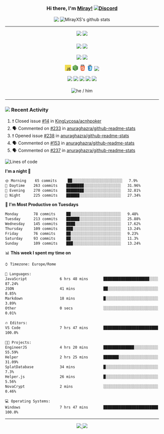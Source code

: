 <div align="center">

### Hi there, I'm [Miray!](https://mirayxs.github.io) <a href="https://discord.gg/CkdjnCR"><img src="https://raw.githubusercontent.com/anuraghazra/anuraghazra/master/assets/discord-round.svg" alt="Discord" width="27px"></a>

<!-- <div align="center">
  
![Miray's github stats](https://github-readme-stats-mirayxs.vercel.app/api?username=MirayXS&show_icons=true)
  
  <div align="center">
  
  ![Top Langs](https://github-readme-stats-mirayxs.vercel.app/api/top-langs/?username=MirayXS&hide=batchfile)
  
  </div>

<!-- </div> -->

  <img align="center" src="https://github-readme-stats-mirayxs.vercel.app/api?username=MirayXS&show_icons=true&line_height=27" />
  <img align="center" src="https://github-readme-stats.mirayxs.vercel.app/api/top-langs/?username=MirayXS" alt="MirayXS's github stats" />
  
  <hr>

<!-- ### :octocat: Contributing

<div align="center">
<a href="https://github.com/kwsch/NHSE">
  <img src="https://github-readme-stats.vercel.app/api/pin/?username=kwsch&repo=NHSE" />
</a>
<a href="https://github.com/berichan/GetNHSE">
  <img src="https://github-readme-stats.vercel.app/api/pin/?username=berichan&repo=GetNHSE" />
</a>
    </div>
    <div align="center">
    <a href="https://github.com/xcruxiex/BBDThemes">
  <img src="https://github-readme-stats.vercel.app/api/pin/?username=xcruxiex&repo=BBDThemes" />
</a>
  </div>
  
  <hr> -->
    
<img src="https://user-images.githubusercontent.com/5679180/79618120-0daffb80-80be-11ea-819e-d2b0fa904d07.gif" width="27px">
<img src="https://img.shields.io/badge/Discord-XxMirayxX21%233561-7289da?style=for-the-badge&logo=discord"/>

### <img src="https://codedotspectra.github.io/themes/badges/diamond.svg"  width="27px"> <img src="https://img.shields.io/badge/-mirayxs.github.io-45ddc0?style=for-the-badge" a href="https://mirayxs.github.io"></a>

<img src="https://codedotspectra.github.io/themes/badges/sword.svg"  width="27px"> <img src="https://img.shields.io/badge/-LANGUAGES%20AND%20TOOLS-4CE949?style=for-the-badge">

<code><img height="20" src="https://raw.githubusercontent.com/github/explore/master/topics/javascript/javascript.png"></code>
<code><img height="20" src="https://raw.githubusercontent.com/github/explore/master/topics/nodejs/nodejs.png"></code>
<code><img height="20" src="https://raw.githubusercontent.com/github/explore/master/topics/html/html.png"></code>
<code><img height="20" src="https://raw.githubusercontent.com/github/explore/master/topics/css/css.png"></code>
<code><img height="20" src="https://cdn.discordapp.com/emojis/735928635181105262.png?v=1"></code>

<code><img height="20" src="https://simpleicons.org/icons/visualstudiocode.svg"></code>
<code><img height="20" src="https://simpleicons.org/icons/heroku.svg"></code>
<code><img height="20" src="https://simpleicons.org/icons/windows.svg"></code>
<code><img height="20" src="https://simpleicons.org/icons/googlechrome.svg"></code>
<code><img height="20" src="https://simpleicons.org/icons/github.svg"></code>

  <img src="https://raw.githubusercontent.com/klaasnicolaas/ColoredBadges/master/svg/pronouns/hehim.svg" alt="he / him" style="vertical-align:top; margin:6px 4px">

<!-- ![](https://img.shields.io/endpoint?label=currently&url=https://dev.discordprofiles.me/api/badge/status/325605285731500033?simple=true&logo=discord&logoColor=white) ![](https://img.shields.io/endpoint?url=https://dev.discordprofiles.me/api/badge/playing/325605285731500033?vscode=false&logo=nintendo-switch) ![](https://img.shields.io/endpoint?url=https://dev.discordprofiles.me/api/badge/vscode/325605285731500033) ![](https://img.shields.io/endpoint?url=https://dev.discordprofiles.me/api/badge/spotify/325605285731500033) -->

  <hr>

<div align="left">

### <img src="https://github.com/astrit/css.gg/raw/master/icons/svg/coffee.svg"> Recent Activity

<!--START_SECTION:activity-->
1. ❗️ Closed issue [#14](https://github.com//KingLycosa/acnhpoker/issues/14) in [KingLycosa/acnhpoker](https://github.com//KingLycosa/acnhpoker)
2. 🗣 Commented on [#233](https://github.com//anuraghazra/github-readme-stats/issues/233) in [anuraghazra/github-readme-stats](https://github.com//anuraghazra/github-readme-stats)
3. ❗️ Opened issue [#238](https://github.com//anuraghazra/github-readme-stats/issues/238) in [anuraghazra/github-readme-stats](https://github.com//anuraghazra/github-readme-stats)
4. 🗣 Commented on [#153](https://github.com//anuraghazra/github-readme-stats/issues/153) in [anuraghazra/github-readme-stats](https://github.com//anuraghazra/github-readme-stats)
5. 🗣 Commented on [#237](https://github.com//anuraghazra/github-readme-stats/issues/237) in [anuraghazra/github-readme-stats](https://github.com//anuraghazra/github-readme-stats)
<!--END_SECTION:activity-->
  
<!--START_SECTION:waka-->
![Lines of code](https://img.shields.io/badge/From%20Hello%20World%20I've%20written-3316786%20Lines%20of%20code-blue)

**I'm a night 🦉** 

```text
🌞 Morning    65 commits     ██░░░░░░░░░░░░░░░░░░░░░░░   7.9% 
🌆 Daytime    263 commits    ████████░░░░░░░░░░░░░░░░░   31.96% 
🌃 Evening    270 commits    ████████░░░░░░░░░░░░░░░░░   32.81% 
🌙 Night      225 commits    ██████░░░░░░░░░░░░░░░░░░░   27.34%

```
📅 **I'm Most Productive on Tuesdays** 

```text
Monday       78 commits     ██░░░░░░░░░░░░░░░░░░░░░░░   9.48% 
Tuesday      213 commits    ██████░░░░░░░░░░░░░░░░░░░   25.88% 
Wednesday    145 commits    ████░░░░░░░░░░░░░░░░░░░░░   17.62% 
Thursday     109 commits    ███░░░░░░░░░░░░░░░░░░░░░░   13.24% 
Friday       76 commits     ██░░░░░░░░░░░░░░░░░░░░░░░   9.23% 
Saturday     93 commits     ██░░░░░░░░░░░░░░░░░░░░░░░   11.3% 
Sunday       109 commits    ███░░░░░░░░░░░░░░░░░░░░░░   13.24%

```


📊 **This week I spent my time on** 

```text
⌚︎ Timezone: Europe/Rome

💬 Languages: 
JavaScript               6 hrs 48 mins       █████████████████████░░░░   87.24% 
JSON                     41 mins             ██░░░░░░░░░░░░░░░░░░░░░░░   8.85% 
Markdown                 18 mins             █░░░░░░░░░░░░░░░░░░░░░░░░   3.89% 
Other                    0 secs              ░░░░░░░░░░░░░░░░░░░░░░░░░   0.01%

🔥 Editors: 
VS Code                  7 hrs 47 mins       █████████████████████████   100.0%

🐱‍💻 Projects: 
EngineerJS               4 hrs 20 mins       ██████████████░░░░░░░░░░░   55.59% 
Helper                   2 hrs 25 mins       ███████░░░░░░░░░░░░░░░░░░   31.09% 
SplatDatabase            34 mins             █░░░░░░░░░░░░░░░░░░░░░░░░   7.3% 
Helper.js                26 mins             █░░░░░░░░░░░░░░░░░░░░░░░░   5.56% 
NovaCrypt                2 mins              ░░░░░░░░░░░░░░░░░░░░░░░░░   0.46%

💻 Operating Systems: 
Windows                  7 hrs 47 mins       █████████████████████████   100.0%

```


<!--END_SECTION:waka-->


<hr>

<!-- ### <img src="https://media.giphy.com/media/VgCDAzcKvsR6OM0uWg/giphy.gif" width="50"> A little more about me...  

```javascript
const miray = {
  pronouns: "he" | "him",
  code: [Javascript, HTML, CSS],
  tools: [Node]
}
```

<img src="https://media.giphy.com/media/LnQjpWaON8nhr21vNW/giphy.gif" width="60"> <em><b>I love connecting with different people</b> so if you want to say <b>hi, I'll be happy to meet you more!</b> 😊</em>

</div>

<hr> -->

<!-- ### <img src="https://simpleicons.org/icons/github.svg"  width="27px"> <img src="https://img.shields.io/badge/-other pinned repositories-24292E?style=for-the-badge"> -->


<div align="center">
<a href="https://github.com/MirayXS/SplatHeX">
  <img src="https://github-readme-stats.vercel.app/api/pin/?username=MirayXS&repo=SplatHeX" />
</a>
<a href="https://github.com/MirayXS/SplatDatabase">
  <img src="https://github-readme-stats.vercel.app/api/pin/?username=MirayXS&repo=SplatDatabase" />
</a>
  <!-- <a href="https://github.com/MirayXS/HelperJS">
  <img src="https://github-readme-stats.vercel.app/api/pin/?username=MirayXS&repo=HelperJS" />
</a> -->
    </div>
    </div>
